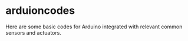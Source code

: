 # arduioncodes
Here are some basic codes for Arduino integrated with relevant common sensors and actuators.
